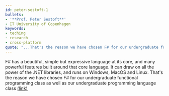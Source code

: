 ```yaml
---
id: peter-sestoft-1
bullets:
- '**Prof. Peter Sestoft**'
- IT University of Copenhagen
keywords:
- teching
- research
- cross-platform
quote: "...That's the reason we have chosen F# for our undergraduate functional programming class..."
---
```

F# has a beautiful, simple but expressive language at its core, and many powerful features 
built around that core language.  It can draw on all the power of the .NET libraries, 
and runs on Windows, MacOS and Linux.  That's the reason we have chosen F# for our 
undergraduate functional programming class as well as our 
undergraduate programming language class [(link)](http://www.itu.dk/people/sestoft/plc/)

    